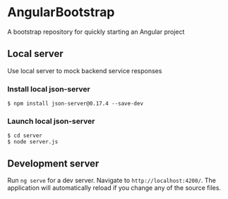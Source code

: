 # AngularBootstrap

A bootstrap repository for quickly starting an Angular project

## Local server

Use local server to mock backend service responses

### Install local json-server

```
$ npm install json-server@0.17.4 --save-dev
```

### Launch local json-server

```
$ cd server
$ node server.js
```

## Development server

Run `ng serve` for a dev server. Navigate to `http://localhost:4200/`. The application will automatically reload if you change any of the source files.